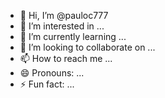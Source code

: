 - 👋 Hi, I’m @pauloc777
- 👀 I’m interested in ...
- 🌱 I’m currently learning ...
- 💞️ I’m looking to collaborate on ...
- 📫 How to reach me ...
- 😄 Pronouns: ...
- ⚡ Fun fact: ...

<!---
pauloc777/pauloc777 is a ✨ special ✨ repository because its `README.md` (this file) appears on your GitHub profile.
You can click the Preview link to take a look at your changes.
--->
